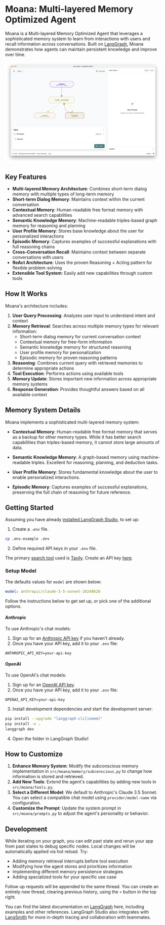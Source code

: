 # Moana: Multi-layered Memory Optimized Agent

Moana is a Multi-layered Memory Optimized Agent that leverages a sophisticated memory system to learn from interactions with users and recall information across conversations. Built on [LangGraph](https://github.com/langchain-ai/langgraph), Moana demonstrates how agents can maintain persistent knowledge and improve over time.

![Graph view in LangGraph studio UI](./static/studio_ui.png)

## Key Features

- **Multi-layered Memory Architecture**: Combines short-term dialog memory with multiple types of long-term memory
- **Short-term Dialog Memory**: Maintains context within the current conversation
- **Contextual Memory**: Human-readable free format memory with advanced search capabilities
- **Semantic Knowledge Memory**: Machine-readable triples-based graph memory for reasoning and planning
- **User Profile Memory**: Stores base knowledge about the user for personalized interactions
- **Episodic Memory**: Captures examples of successful explanations with full reasoning chains
- **Cross-Conversation Recall**: Maintains context between separate conversations with users
- **ReAct Architecture**: Uses the proven Reasoning + Acting pattern for flexible problem-solving
- **Extensible Tool System**: Easily add new capabilities through custom tools

## How It Works

Moana's architecture includes:

1. **User Query Processing**: Analyzes user input to understand intent and context
2. **Memory Retrieval**: Searches across multiple memory types for relevant information:
   - Short-term dialog memory for current conversation context
   - Contextual memory for free-form information
   - Semantic knowledge memory for structured reasoning
   - User profile memory for personalization
   - Episodic memory for proven reasoning patterns
3. **Reasoning**: Combines current query with retrieved memories to determine appropriate actions
4. **Tool Execution**: Performs actions using available tools
5. **Memory Update**: Stores important new information across appropriate memory systems
6. **Response Generation**: Provides thoughtful answers based on all available context

## Memory System Details

Moana implements a sophisticated multi-layered memory system:

- **Contextual Memory**: Human-readable free format memory that serves as a backup for other memory types. While it has better search capabilities than triples-based memory, it cannot store large amounts of data.

- **Semantic Knowledge Memory**: A graph-based memory using machine-readable triples. Excellent for reasoning, planning, and deduction tasks.

- **User Profile Memory**: Stores fundamental knowledge about the user to enable personalized interactions.

- **Episodic Memory**: Captures examples of successful explanations, preserving the full chain of reasoning for future reference.

## Getting Started

Assuming you have already [installed LangGraph Studio](https://github.com/langchain-ai/langgraph-studio?tab=readme-ov-file#download), to set up:

1. Create a `.env` file.

```bash
cp .env.example .env
```

2. Define required API keys in your `.env` file.

The primary [search tool](./src/moana/tools.py) used is [Tavily](https://tavily.com/). Create an API key [here](https://app.tavily.com/sign-in).

### Setup Model

The defaults values for `model` are shown below:

```yaml
model: anthropic/claude-3-5-sonnet-20240620
```

Follow the instructions below to get set up, or pick one of the additional options.

#### Anthropic

To use Anthropic's chat models:

1. Sign up for an [Anthropic API key](https://console.anthropic.com/) if you haven't already.
2. Once you have your API key, add it to your `.env` file:

```
ANTHROPIC_API_KEY=your-api-key
```

#### OpenAI

To use OpenAI's chat models:

1. Sign up for an [OpenAI API key](https://platform.openai.com/signup).
2. Once you have your API key, add it to your `.env` file:

```
OPENAI_API_KEY=your-api-key
```

3. Install development dependencies and start the development server:

```bash
pip install --upgrade "langgraph-cli[inmem]"
pip install -e .
langgraph dev
```

4. Open the folder in LangGraph Studio!

## How to Customize

1. **Enhance Memory System**: Modify the subconscious memory implementation in `src/moana/memory/subconscious.py` to change how information is stored and retrieved.
2. **Add New Tools**: Extend the agent's capabilities by adding new tools in `src/moana/tools.py`.
3. **Select a Different Model**: We default to Anthropic's Claude 3.5 Sonnet. You can select a compatible chat model using `provider/model-name` via configuration.
4. **Customize the Prompt**: Update the system prompt in `src/moana/prompts.py` to adjust the agent's personality or behavior.

## Development

While iterating on your graph, you can edit past state and rerun your app from past states to debug specific nodes. Local changes will be automatically applied via hot reload. Try:

- Adding memory retrieval interrupts before tool execution
- Modifying how the agent stores and prioritizes information
- Implementing different memory persistence strategies
- Adding specialized tools for your specific use case

Follow up requests will be appended to the same thread. You can create an entirely new thread, clearing previous history, using the `+` button in the top right.

You can find the latest documentation on [LangGraph](https://github.com/langchain-ai/langgraph) here, including examples and other references. LangGraph Studio also integrates with [LangSmith](https://smith.langchain.com/) for more in-depth tracing and collaboration with teammates.
